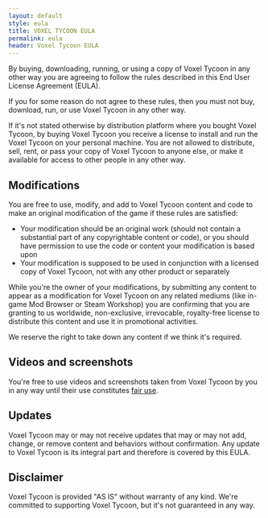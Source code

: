 ```yaml
---
layout: default
style: eula
title: VOXEL TYCOON EULA
permalink: eula
header: Voxel Tycoon EULA
---
```


By buying, downloading, running, or using a copy of Voxel Tycoon in any other way you are agreeing to follow the rules described in this End User License Agreement (EULA).

If you for some reason do not agree to these rules, then you must not buy, download, run, or use Voxel Tycoon in any other way.

If it's not stated otherwise by distribution platform where you bought Voxel Tycoon, by buying Voxel Tycoon you receive a license to install and run the Voxel Tycoon on your  personal machine. You are not allowed to distribute, sell, rent, or pass your copy of Voxel Tycoon to anyone else, or make it available for access to other people in any other way.

## Modifications

You are free to use, modify, and add to Voxel Tycoon content and code to make an original modification of the game if these rules are satisfied:

- Your modification should be an original work (should not contain a substantial part of any copyrightable content or code), or you should have permission to use the code or content your modification is based upon
- Your modification is supposed to be used in conjunction with a licensed copy of Voxel Tycoon, not with any other product or separately

While you're the owner of your modifications, by submitting any content to appear as a modification  for Voxel Tycoon on any related mediums (like in-game Mod Browser or Steam Workshop) you are confirming that you are granting to us worldwide, non-exclusive, irrevocable, royalty-free license to distribute this content and use it in promotional activities.

We reserve the right to take down any content if we think it's required.

## Videos and screenshots

You're free to use videos and screenshots taken from Voxel Tycoon by you in any way until their use constitutes [fair use](https://en.wikipedia.org/wiki/Fair_use).

## Updates

Voxel Tycoon may or may not receive updates that may or may not add, change, or remove content and behaviors without confirmation. Any update to Voxel Tycoon is its integral part and therefore is covered by this EULA.

## Disclaimer

Voxel Tycoon is provided "AS IS" without warranty of any kind. We're committed to supporting Voxel Tycoon, but it's not guaranteed in any way.